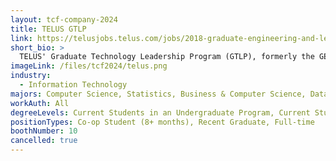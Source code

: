 ```yaml
---
layout: tcf-company-2024
title: TELUS GTLP
link: https://telusjobs.telus.com/jobs/2018-graduate-engineering-and-leadership-development-program-8619
short_bio: >
  TELUS' Graduate Technology Leadership Program (GTLP), formerly the GELP, is a one-of-a-kind technical development program with a focus on technology and innovation. Complete 3 nine-month rotations across five possible technology streams. Get exposed to a breadth of functions through a series of rotations and projects while delivering on the technology needs of our customers.
imageLink: /files/tcf2024/telus.png
industry:
  - Information Technology
majors: Computer Science, Statistics, Business & Computer Science, Data Science, Computer Engineering, Electrical Engineering
workAuth: All
degreeLevels: Current Students in an Undergraduate Program, Current Students in a Masters Program, Graduated with an Undergraduate Degree, Graduated with a Graduate Degree (Masters or Phd)
positionTypes: Co-op Student (8+ months), Recent Graduate, Full-time
boothNumber: 10
cancelled: true
---
```

